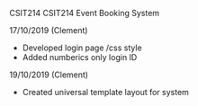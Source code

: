 CSIT214
CSIT214 Event Booking System

17/10/2019 (Clement)
 - Developed login page /css style
 - Added numberics only login ID


19/10/2019 (Clement)
 - Created universal template layout for system